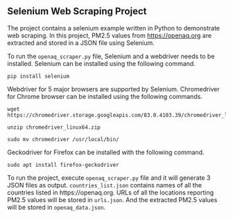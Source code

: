 ## Selenium Web Scraping Project

The project contains a selenium example written in Python to demonstrate web scraping. In this project, PM2.5 values from https://openaq.org are extracted and stored in a JSON file using Selenium.

To run the `openaq_scraper.py` file, Selenium and a webdriver needs to be installed. Selenium can be installed using the following command. 

`pip install selenium`

Webdriver for 5 major browsers are supported by Selenium. Chromedriver for Chrome browser can be installed using the following commands.

```
wget https://chromedriver.storage.googleapis.com/83.0.4103.39/chromedriver_linux64.zip

unzip chromedriver_linux64.zip

sudo mv chromedriver /usr/local/bin/
```

Geckodriver for Firefox can be installed with the following command.

`sudo apt install firefox-geckodriver`

To run the project, execute `openaq_scraper.py` file and it will generate 3 JSON files as output. `countries_list.json` contains names of all the countries listed in https[]()://openaq.org. URLs of all the locations reporting PM2.5 values will be stored in `urls.json`. And the extracted PM2.5 values will be stored in `openaq_data.json`.
